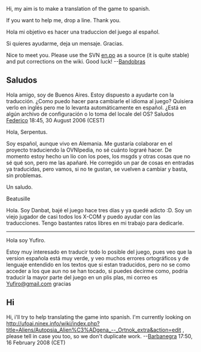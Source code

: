Hi, my aim is to make a translation of the game to spanish.

If you want to help me, drop a line. Thank you.

Hola mi objetivo es hacer una traduccion del juego al español.

Si quieres ayudarme, deja un mensaje. Gracias.


Nice to meet you. Please use the SVN
[en.po](http://svn.sourceforge.net/viewcvs.cgi/*checkout*/ufoai/ufoai/trunk/src/po/en.po)
as a source (it is quite stable) and put corrections on the wiki. Good
luck! --[Bandobras](User:Bandobras "wikilink")

## Saludos

Hola amigo, soy de Buenos Aires. Estoy dispuesto a ayudarte con la
traducción. ¿Como puedo hacer para cambiarle el idioma al juego?
Quisiera verlo en inglés pero me lo levanta automáticamente en español.
¿Está en algún archivo de configuración o lo toma del locale del OS?
Saludos [Federico](User:Federico "wikilink") 18:45, 30 August 2006
(CEST)

Hola, Serpentus.

Soy español, aunque vivo en Alemania. Me gustaría colaborar en el
proyecto traduciendo la OVNIpedia, no sé cuánto lograré hacer. De
momento estoy hecho un lío con los poes, los msgds y otras cosas que no
sé qué son, pero me las apañaré. He corregido un par de cosas en
entradas ya traducidas, pero vamos, si no te gustan, se vuelven a
cambiar y basta, sin problemas.

Un saludo.

Beatusille

Hola. Soy Danbat, bajé el juego hace tres días y ya quedé adicto :D. Soy
un viejo jugador de casi todos los X-COM y puedo ayudar con las
traducciones. Tengo bastantes ratos libres en mi trabajo para dedicarle.

------------------------------------------------------------------------

Hola soy Yufiro.

Estoy muy interesado en traducir todo lo posible del juego, pues veo que
la version española está muy verde, y veo muchos errores ortográficos y
de lenguaje entendido en los textos que si estan traducidos, pero no se
como acceder a los que aun no se han tocado, si puedes decirme como,
podria traducir la mayor parte del juego en un plis plas, mi correo es
Yufiro@gmail.com gracias

## Hi

Hi, i'll try to help translating the game into spanish. I'm currently
looking on
<http://ufoai.ninex.info/wiki/index.php?title=Aliens/Autopsia_Alien%C3%ADgena_--_Ortnok_extra&action=edit>
, please tell in case you too, so we don't duplicate work.
--[Barbanegra](User:Barbanegra "wikilink") 17:50, 16 February 2008 (CET)